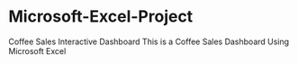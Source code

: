 # Microsoft-Excel-Project
Coffee Sales Interactive Dashboard
This is a Coffee Sales Dashboard Using Microsoft Excel

